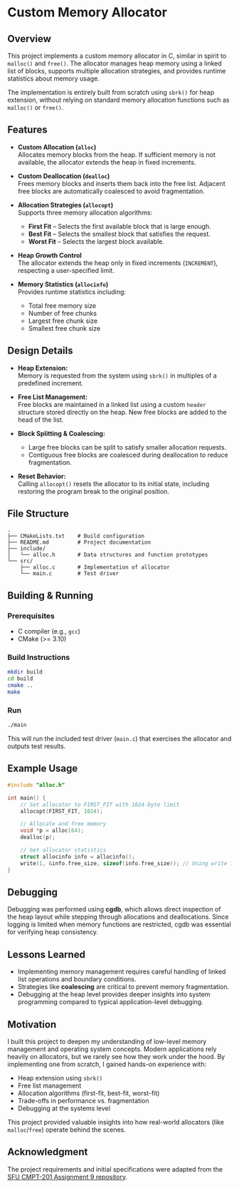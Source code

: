 # Custom Memory Allocator  

## Overview  
This project implements a custom memory allocator in C, similar in spirit to `malloc()` and `free()`. The allocator manages heap memory using a linked list of blocks, supports multiple allocation strategies, and provides runtime statistics about memory usage.  

The implementation is entirely built from scratch using `sbrk()` for heap extension, without relying on standard memory allocation functions such as `malloc()` or `free()`.  

## Features  
- **Custom Allocation (`alloc`)**  
  Allocates memory blocks from the heap. If sufficient memory is not available, the allocator extends the heap in fixed increments.  

- **Custom Deallocation (`dealloc`)**  
  Frees memory blocks and inserts them back into the free list. Adjacent free blocks are automatically coalesced to avoid fragmentation.  

- **Allocation Strategies (`allocopt`)**  
  Supports three memory allocation algorithms:  
  - **First Fit** – Selects the first available block that is large enough.  
  - **Best Fit** – Selects the smallest block that satisfies the request.  
  - **Worst Fit** – Selects the largest block available.  

- **Heap Growth Control**  
  The allocator extends the heap only in fixed increments (`INCREMENT`), respecting a user-specified limit.  

- **Memory Statistics (`allocinfo`)**  
  Provides runtime statistics including:  
  - Total free memory size  
  - Number of free chunks  
  - Largest free chunk size  
  - Smallest free chunk size  

## Design Details  
- **Heap Extension:**  
  Memory is requested from the system using `sbrk()` in multiples of a predefined increment.  

- **Free List Management:**  
  Free blocks are maintained in a linked list using a custom `header` structure stored directly on the heap. New free blocks are added to the head of the list.  

- **Block Splitting & Coalescing:**  
  - Large free blocks can be split to satisfy smaller allocation requests.  
  - Contiguous free blocks are coalesced during deallocation to reduce fragmentation.  

- **Reset Behavior:**  
  Calling `allocopt()` resets the allocator to its initial state, including restoring the program break to the original position.  

## File Structure  
```
.
├── CMakeLists.txt    # Build configuration
├── README.md         # Project documentation
├── include/
│   └── alloc.h       # Data structures and function prototypes
└── src/
    ├── alloc.c       # Implementation of allocator
    └── main.c        # Test driver
```

## Building & Running  
### Prerequisites  
- C compiler (e.g., `gcc`)  
- CMake (>= 3.10)  

### Build Instructions  
```bash
mkdir build
cd build
cmake ..
make
```

### Run  
```bash
./main
```

This will run the included test driver (`main.c`) that exercises the allocator and outputs test results.  

## Example Usage  
```c
#include "alloc.h"

int main() {
    // Set allocator to FIRST_FIT with 1024-byte limit
    allocopt(FIRST_FIT, 1024);

    // Allocate and free memory
    void *p = alloc(64);
    dealloc(p);

    // Get allocator statistics
    struct allocinfo info = allocinfo();
    write(1, &info.free_size, sizeof(info.free_size)); // Using write instead of printf
}
```

## Debugging  
Debugging was performed using **cgdb**, which allows direct inspection of the heap layout while stepping through allocations and deallocations. Since logging is limited when memory functions are restricted, cgdb was essential for verifying heap consistency.  

## Lessons Learned  
- Implementing memory management requires careful handling of linked list operations and boundary conditions.  
- Strategies like **coalescing** are critical to prevent memory fragmentation.  
- Debugging at the heap level provides deeper insights into system programming compared to typical application-level debugging.  

## Motivation  
I built this project to deepen my understanding of low-level memory management and operating system concepts. Modern applications rely heavily on allocators, but we rarely see how they work under the hood. By implementing one from scratch, I gained hands-on experience with:  
- Heap extension using `sbrk()`  
- Free list management  
- Allocation algorithms (first-fit, best-fit, worst-fit)  
- Trade-offs in performance vs. fragmentation  
- Debugging at the systems level  

This project provided valuable insights into how real-world allocators (like `malloc`/`free`) operate behind the scenes.


## Acknowledgment  
The project requirements and initial specifications were adapted from the [SFU CMPT-201 Assignment 9 repository](https://github.com/SFU-CMPT-201/a9-pub).
